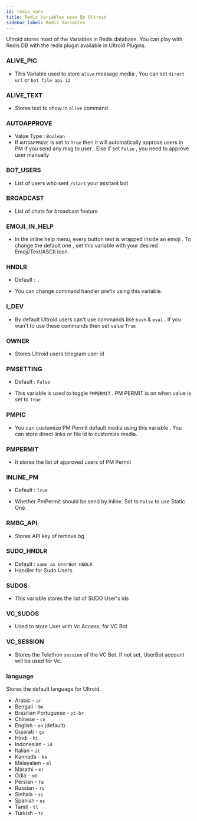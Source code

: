 ```yaml
---
id: redis_vars
title: Redis Variables used By Ultroid
sidebar_label: Redis Variables
---
```


Ultroid stores most of the Variables in Redis database. You can play with Redis DB with the redis plugin available in Ultroid Plugins.


### ALIVE_PIC
- This Variable used to store `alive` message media , You can set `direct url` or `bot file api id`

### ALIVE_TEXT
- Stores text to show in `alive` command

### AUTOAPPROVE

- Value Type : `Boolean`
- If `AUTOAPPROVE` is set to `True` then it will automatically approve users in PM if you send any msg to user . Else if set `False` , you need to approve user manually

### BOT_USERS

- List of users who sent `/start` your assitant bot

### BROADCAST

- List of chats for broadcast feature

### EMOJI_IN_HELP

- In the inline help menu, every button text is wrapped inside an emoji . To change the default one , set this variable with your desired Emoji/Text/ASCII Icon.

### HNDLR

- Default : `.`

- You can change command handler prefix using this variable.

### I_DEV

- By default Ultroid users can't use commands like `bash` & `eval` . If you wan't to use these commands then set value `True`

### OWNER

- Stores Ultroid users telegram user id

### PMSETTING

- Default : `False`

- This variable is used to toggle `PMPERMIT` . PM PERMIT is on when value is set to `True`

### PMPIC

- You can customize PM Permit default media using this variable . You can store direct links or file id to customize media.

### PMPERMIT

- It stores the list of approved users of PM Permit

### INLINE_PM

- Default : `True`

- Whether PmPermit should be send by Inline. Set to `False` to use Static One.

### RMBG_API

- Stores API key of remove.bg

### SUDO_HNDLR
- Default : `same as UserBot HNDLR`
- Handler for Sudo Users.

### SUDOS 

- This variable stores the list of SUDO User's ids

### VC_SUDOS

- Used to store User with Vc Access, for VC Bot

### VC_SESSION

- Stores the Telethon `session` of the VC Bot. If not set, UserBot account will be used for Vc.

### language

Stores the default language for Ultroid.

- Arabic - `ar`
- Bengali - `bn`
- Brazilian Portuguese - `pt-br`
- Chinese - `cn`
- English - `en` (default)
- Gujarati - `gu`
- Hindi - `hi`
- Indonesian - `id`
- Italian - `it`
- Kannada - `ka`
- Malayalam - `ml`
- Marathi - `mr`
- Odia - `od`
- Persian - `fa`
- Russian - `ru`
- Sinhala - `si`
- Spanish - `es`
- Tamil - `tl`
- Turkish - `tr`

